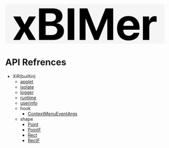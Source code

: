 <p align='center'>
<img src='../_images/logo.png' width='512px'/>
</p>

# API Refrences

- XiR(builtin)
  - [applet](./XiR/applet.md)
  - [isolate](./XiR/isolate.md)
  - [logger](./XiR/logger.md)
  - [runtime](./XiR/runtime.md)
  - [userinfo](./XiR/userinfo.md)
  - hook
    - [ContextMenuEventArgs](./XiR/hook/ContextMenuEventArgs.md)
  - shape
    - [Point](./XiR/shape/Point.md)
    - [PointF](./XiR/shape/PointF.md)
    - [Rect](./XiR/shape/Rect.md)
    - [RectF](./XiR/shape/RectF.md)
